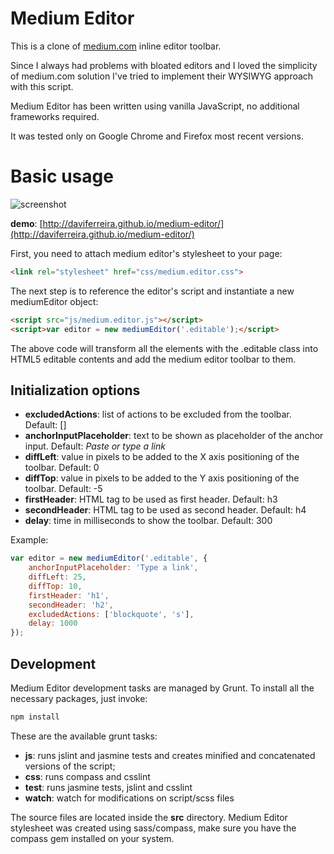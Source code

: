 # Medium Editor

This is a clone of [medium.com](medium.com) inline editor toolbar. 

Since I always had problems with bloated editors and I loved the simplicity of medium.com solution I've tried to implement their WYSIWYG approach with this script.

Medium Editor has been written using vanilla JavaScript, no additional frameworks required.

It was tested only on Google Chrome and Firefox most recent versions.

# Basic usage

![screenshot](https://raw.github.com/daviferreira/medium-editor/master/demo/img/medium-editor.jpg)

__demo__: [http://daviferreira.github.io/medium-editor/](http://daviferreira.github.io/medium-editor/)

First, you need to attach medium editor's stylesheet to your page:

```html
<link rel="stylesheet" href="css/medium.editor.css">
```

The next step is to reference the editor's script and instantiate a new mediumEditor object:

```html
<script src="js/medium.editor.js"></script>
<script>var editor = new mediumEditor('.editable');</script>
```

The above code will transform all the elements with the .editable class into HTML5 editable contents and add the medium editor toolbar to them.

## Initialization options

* __excludedActions__: list of actions to be excluded from the toolbar. Default: []
* __anchorInputPlaceholder__: text to be shown as placeholder of the anchor input. Default: _Paste or type a link_
* __diffLeft__: value in pixels to be added to the X axis positioning of the toolbar. Default: 0
* __diffTop__: value in pixels to be added to the Y axis positioning of the toolbar. Default: -5
* __firstHeader__: HTML tag to be used as first header. Default: h3
* __secondHeader__: HTML tag to be used as second header. Default: h4
* __delay__: time in milliseconds to show the toolbar. Default: 300

Example:

```javascript
var editor = new mediumEditor('.editable', {
    anchorInputPlaceholder: 'Type a link',
    diffLeft: 25,
    diffTop: 10,
    firstHeader: 'h1',
    secondHeader: 'h2',
    excludedActions: ['blockquote', 's'],
    delay: 1000
});
```

## Development

Medium Editor development tasks are managed by Grunt. To install all the necessary packages, just invoke:

```bash
npm install
```

These are the available grunt tasks:

* __js__: runs jslint and jasmine tests and creates minified and concatenated versions of the script;
* __css__: runs compass and csslint
* __test__: runs jasmine tests, jslint and csslint
* __watch__: watch for modifications on script/scss files

The source files are located inside the __src__ directory. Medium Editor stylesheet was created using sass/compass, make sure you have the compass gem installed on your system.
